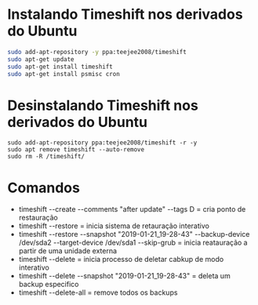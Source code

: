 # Instalando Timeshift nos derivados do Ubuntu
```bash
sudo add-apt-repository -y ppa:teejee2008/timeshift
sudo apt-get update
sudo apt-get install timeshift
sudo apt-get install psmisc cron
```

# Desinstalando Timeshift nos derivados do Ubuntu
```
sudo add-apt-repository ppa:teejee2008/timeshift -r -y
sudo apt remove timeshift --auto-remove
sudo rm -R /timeshift/
```

# Comandos
* timeshift --create --comments "after update" --tags D = cria ponto de restauração
* timeshift --restore = inicia sistema de retauração interativo
* timeshift --restore --snapshot "2019-01-21_19-28-43" --backup-device /dev/sda2 --target-device /dev/sda1 --skip-grub = inicia reatauração a partir de uma unidade externa
* timeshift --delete = inicia processo de deletar cabkup de modo interativo
* timeshift --delete --snapshot "2019-01-21_19-28-43" = deleta um backup especifico
* timeshift --delete-all = remove todos os backups
